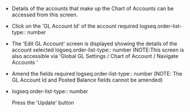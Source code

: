 - Details of the accounts that make up the Chart of Accounts can be accessed from this screen.
- Click on the 'GL Account Id' of the account required
  logseq.order-list-type:: number
- The 'Edit GL Account' screen is displayed showing the details of the account selected
  logseq.order-list-type:: number
  (NOTE:This screen is also accessible via 'Global GL Settings / Chart of Account / Navigate Accounts '
- Amend the fields required
  logseq.order-list-type:: number
  (NOTE: The GL Account Id and Posted Balance fields cannot be amended)
- logseq.order-list-type:: number
  
  Press the 'Update' button
